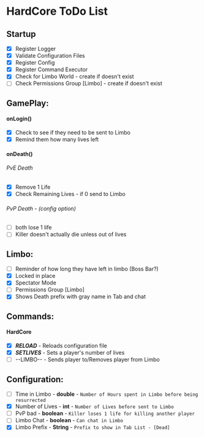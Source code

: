 # HardCore ToDo List

## Startup

- [x] Register Logger
- [x] Validate Configuration Files
- [x] Register Config
- [x] Register Command Executor
- [x] Check for Limbo World - create if doesn't exist
- [ ] Check Permissions Group [Limbo] - create if doesn't exist
	
## GamePlay:

#### onLogin()

- [x] Check to see if they need to be sent to Limbo
- [x] Remind them how many lives left

#### onDeath()

###### PvE Death

- [x] Remove 1 Life
- [x] Check Remaining Lives - if 0 send to Limbo

###### PvP Death - (config option) 

- [ ] both lose 1 life 
- [ ] Killer doesn't actually die unless out of lives
	
## Limbo:

- [ ] Reminder of how long they have left in limbo (Boss Bar?)
- [x] Locked in place
- [x] Spectator Mode
- [ ] Permissions Group [Limbo]
- [x] Shows Death prefix with gray name in Tab and chat

## Commands:

#### HardCore

- [x] ***RELOAD*** - Reloads configuration file
- [x] ***SETLIVES*** - Sets a player's number of lives
- [ ] --LIMBO-- - Sends player to/Removes player from Limbo
		
## Configuration:

- [ ] Time in Limbo - **double** - `Number of Hours spent in Limbo before being resurrected`
- [x] Number of Lives - **int** - `Number of Lives before sent to Limbo`
- [ ] PvP bad - **boolean** - `Killer loses 1 life for killing another player`
- [ ] Limbo Chat - **boolean** - `Can chat in Limbo`
- [x] Limbo Prefix - **String** - `Prefix to show in Tab List - [Dead]`
